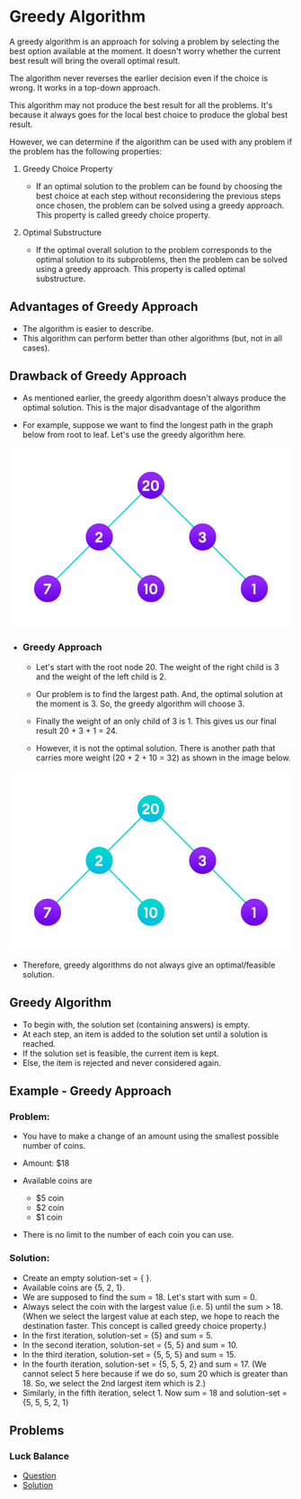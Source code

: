 # Greedy Algorithm

A greedy algorithm is an approach for solving a problem by selecting the best option available at the moment. It doesn't worry whether the current best result will bring the overall optimal result.

The algorithm never reverses the earlier decision even if the choice is wrong. It works in a top-down approach.

This algorithm may not produce the best result for all the problems. It's because it always goes for the local best choice to produce the global best result.

However, we can determine if the algorithm can be used with any problem if the problem has the following properties:

1. Greedy Choice Property

   - If an optimal solution to the problem can be found by choosing the best choice at each step without reconsidering the previous steps once chosen, the problem can be solved using a greedy approach. This property is called greedy choice property.

2. Optimal Substructure

   - If the optimal overall solution to the problem corresponds to the optimal solution to its subproblems, then the problem can be solved using a greedy approach. This property is called optimal substructure.

## Advantages of Greedy Approach

- The algorithm is easier to describe.
- This algorithm can perform better than other algorithms (but, not in all cases).

## Drawback of Greedy Approach

- As mentioned earlier, the greedy algorithm doesn't always produce the optimal solution. This is the major disadvantage of the algorithm

- For example, suppose we want to find the longest path in the graph below from root to leaf. Let's use the greedy algorithm here.

![Apply greedy approach to this tree to find the longest route](/Algorithms/GreedyAlgorithm/Images/greedyApproachGraph.webp)

- ### Greedy Approach

  - Let's start with the root node 20. The weight of the right child is 3 and the weight of the left child is 2.

  - Our problem is to find the largest path. And, the optimal solution at the moment is 3. So, the greedy algorithm will choose 3.

  - Finally the weight of an only child of 3 is 1. This gives us our final result 20 + 3 + 1 = 24.

  - However, it is not the optimal solution. There is another path that carries more weight (20 + 2 + 10 = 32) as shown in the image below.

![Longest Path](/Algorithms/GreedyAlgorithm/Images/greedyApproachGraphLongestPath.webp)

- Therefore, greedy algorithms do not always give an optimal/feasible solution.

## Greedy Algorithm

- To begin with, the solution set (containing answers) is empty.
- At each step, an item is added to the solution set until a solution is reached.
- If the solution set is feasible, the current item is kept.
- Else, the item is rejected and never considered again.

## Example - Greedy Approach

### Problem:

- You have to make a change of an amount using the smallest possible number of coins.
- Amount: $18

- Available coins are

  - $5 coin
  - $2 coin
  - $1 coin

- There is no limit to the number of each coin you can use.

### Solution:

- Create an empty solution-set = { }.
- Available coins are {5, 2, 1}.
- We are supposed to find the sum = 18. Let's start with sum = 0.
- Always select the coin with the largest value (i.e. 5) until the sum > 18. (When we select the largest value at each step, we hope to reach the destination faster. This concept is called greedy choice property.)
- In the first iteration, solution-set = {5} and sum = 5.
- In the second iteration, solution-set = {5, 5} and sum = 10.
- In the third iteration, solution-set = {5, 5, 5} and sum = 15.
- In the fourth iteration, solution-set = {5, 5, 5, 2} and sum = 17. (We cannot select 5 here because if we do so, sum 20 which is greater than 18. So, we select the 2nd largest item which is 2.)
- Similarly, in the fifth iteration, select 1. Now sum = 18 and solution-set = {5, 5, 5, 2, 1}

## Problems

### Luck Balance

- [Question](https://www.hackerrank.com/challenges/luck-balance/problem?isFullScreen=true&h_l=interview&playlist_slugs%5B%5D=interview-preparation-kit&playlist_slugs%5B%5D=greedy-algorithms)
- [Solution](/CompetitiveProgramming/GreedyAlgorithms/LuckBalance/LuckBalance.py)
